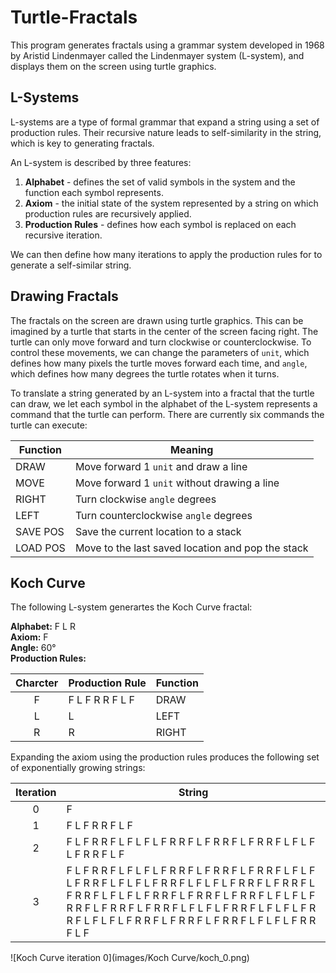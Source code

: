 # Turtle-Fractals
This program generates fractals using a grammar system developed in 1968 by Aristid Lindenmayer called the Lindenmayer system (L-system), and displays them on the screen using turtle graphics.

## L-Systems
L-systems are a type of formal grammar that expand a string using a set of production rules. Their recursive nature leads to self-similarity in the string, which is key to generating fractals.

An L-system is described by three features:
1. **Alphabet** - defines the set of valid symbols in the system and the function each symbol represents.
2. **Axiom** - the initial state of the system represented by a string on which production rules are recursively applied.
3. **Production Rules** - defines how each symbol is replaced on each recursive iteration.

We can then define how many iterations to apply the production rules for to generate a self-similar string. 

## Drawing Fractals
The fractals on the screen are drawn using turtle graphics. This can be imagined by a turtle that starts in the center of the screen facing right. The turtle can only move forward and turn clockwise or counterclockwise. To control these movements, we can change the parameters of `unit`, which defines how many pixels the turtle moves forward each time, and `angle`, which defines how many degrees the turtle rotates when it turns.

To translate a string generated by an L-system into a fractal that the turtle can draw, we let each symbol in the alphabet of the L-system represents a command that the turtle can perform. There are currently six commands the turtle can execute:

Function | Meaning
---------|--------
DRAW | Move forward 1 `unit` and draw a line
MOVE | Move forward 1 `unit` without drawing a line
RIGHT | Turn clockwise `angle` degrees
LEFT | Turn counterclockwise `angle` degrees
SAVE POS | Save the current location to a stack
LOAD POS | Move to the last saved location and pop the stack

## Koch Curve
The following L-system generartes the Koch Curve fractal:

**Alphabet:** F L R <br>
**Axiom:** F <br>
**Angle:** 60&#176; <br>
**Production Rules:**

Charcter | Production Rule | Function
:-------:|-----------------|---------
F | F L F R R F L F | DRAW
L | L | LEFT
R | R | RIGHT

Expanding the axiom using the production rules produces the following set of exponentially growing strings:

Iteration | String
:--------:|---------
0 | F
1 | F L F R R F L F
2 | F L F R R F L F L F L F R R F L F R R F L F R R F L F L F L F R R F L F
3 | F L F R R F L F L F L F R R F L F R R F L F R R F L F L F L F R R F L F L F L F R R F L F L F L F R R F L F R R F L F R R F L F L F L F R R F L F R R F L F R R F L F L F L F R R F L F R R F L F R R F L F L F L F R R F L F L F L F R R F L F L F L F R R F L F R R F L F R R F L F L F L F R R F L F

![Koch Curve iteration 0](images/Koch Curve/koch_0.png)
